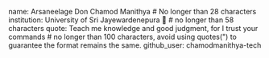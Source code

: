 name: Arsaneelage Don Chamod Manithya # No longer than 28 characters
institution: University of Sri Jayewardenepura 🚩 # no longer than 58 characters
quote: Teach me knowledge and good judgment, for I trust your commands # no longer than 100 characters, avoid using quotes(") to guarantee the format remains the same.
github_user: chamodmanithya-tech
